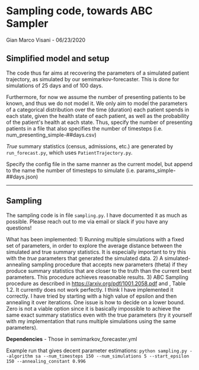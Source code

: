 # Sampling code, towards ABC Sampler
Gian Marco Visani - 06/23/2020

## Simplified model and setup

The code thus far aims at recovering the parameters of a simulated patient trajectory, as simulated by our semimarkov-forecaster. This is done for simulations of 25 days and of 100 days.

Furthermore, for now we assume the number of presenting patients to be known, and thus we do not model it. We only aim to model the parameters of a categorical distribution over the time (duration) each patient spends in each state, given the health state of each patient, as well as the probability of the patient's health at each state. Thus, specify the number of presenting patients in a file that also specifies the number of timesteps (i.e. num_presenting_simple-##days.csv)

*True* summary statistics (census, admissions, etc.) are generated by `run_forecast.py`, which uses `PatientTrajectory.py`.

Specify the config file in the same manner as the current model, but append to the name the number of timesteps to simulate (i.e. params_simple-##days.json)

----------------------------------------------------------------------------------

## Sampling 

The sampling code is in file `sampling.py`. I have documented it as much as possible. Please reach out to me via email or slack if you have any questions!

What has been implemented:
    1) Running multiple simulations with a fixed set of parameters, in order to explore the average distance between the simulated and true summary statistics. It is especially important to try this with the *true* parameters that generated the simulated data.
    2) A simulated-annealing sampling procedure that accepts new parameters (theta) if they produce summary statistics that are closer to the truth than the current best parameters. This procedure achieves reasonable results.
    3) ABC Sampling procedure as described in https://arxiv.org/pdf/1001.2058.pdf and , Table 1.2. It currently does not work perfectly. I think I have implemented it correctly. I have tried by starting with a high value of epsilon and then annealing it over iterations. One issue is how to decide on a lower bound. Zero is not a viable option since it is basically impossible to achieve the same exact summary statistics even with the true parameters (try it yourself with my implementation that runs multiple simulations using the same parameters).

**Dependencies**
    - Those in semimarkov_forecaster.yml

Example run that gives decent parameter estimations:
    `python sampling.py --algorithm sa --num_timesteps 150 --num_simulations 5 --start_epsilon 150 --annealing_constant 0.996`

